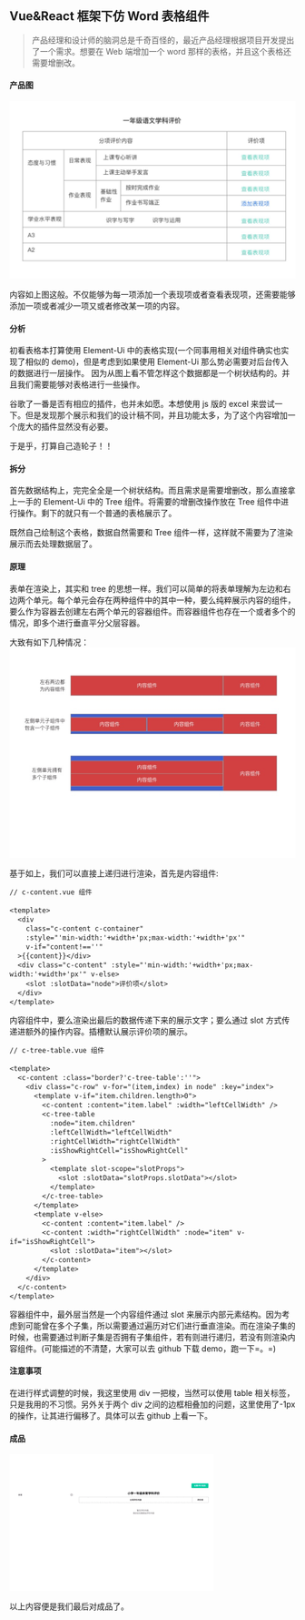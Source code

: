 ## Vue&React 框架下仿 Word 表格组件

> 产品经理和设计师的脑洞总是千奇百怪的，最近产品经理根据项目开发提出了一个需求。想要在 Web 端增加一个 word 那样的表格，并且这个表格还需要增删改。

#### 产品图

![产品图](./Images/chanpintu.jpg)

内容如上图这般。不仅能够为每一项添加一个表现项或者查看表现项，还需要能够添加一项或者减少一项又或者修改某一项的内容。

#### 分析

初看表格本打算使用 Element-Ui 中的表格实现(一个同事用相关对组件确实也实现了相似的 demo)，但是考虑到如果使用 Element-Ui 那么势必需要对后台传入的数据进行一层操作。
因为从图上看不管怎样这个数据都是一个树状结构的。并且我们需要能够对表格进行一些操作。

谷歌了一番是否有相应的插件，也并未如愿。本想使用 js 版的 excel 来尝试一下。但是发现那个展示和我们的设计稿不同，并且功能太多，为了这个内容增加一个庞大的插件显然没有必要。

于是乎，打算自己造轮子！！

#### 拆分

首先数据结构上，完完全全是一个树状结构。而且需求是需要增删改，那么直接拿上一手的 Element-Ui 中的 Tree 组件。将需要的增删改操作放在 Tree 组件中进行操作。剩下的就只有一个普通的表格展示了。

既然自己绘制这个表格，数据自然需要和 Tree 组件一样，这样就不需要为了渲染展示而去处理数据层了。

#### 原理

表单在渲染上，其实和 tree 的思想一样。我们可以简单的将表单理解为左边和右边两个单元。每个单元会存在两种组件中的其中一种，要么纯粹展示内容的组件，要么作为容器去创建左右两个单元的容器组件。而容器组件也存在一个或者多个的情况，即多个进行垂直平分父层容器。

大致有如下几种情况：
![成品图](./Images/shiyitu.jpg)

基于如上，我们可以直接上递归进行渲染，首先是内容组件:

```
// c-content.vue 组件

<template>
  <div
    class="c-content c-container"
    :style="'min-width:'+width+'px;max-width:'+width+'px'"
    v-if="content!==''"
  >{{content}}</div>
  <div class="c-content" :style="'min-width:'+width+'px;max-width:'+width+'px'" v-else>
    <slot :slotData="node">评价项</slot>
  </div>
</template>
```

内容组件中，要么渲染出最后的数据传递下来的展示文字；要么通过 slot 方式传递进额外的操作内容。插槽默认展示评价项的展示。

```
// c-tree-table.vue 组件

<template>
  <c-content :class="border?'c-tree-table':''">
    <div class="c-row" v-for="(item,index) in node" :key="index">
      <template v-if="item.children.length>0">
        <c-content :content="item.label" :width="leftCellWidth" />
        <c-tree-table
          :node="item.children"
          :leftCellWidth="leftCellWidth"
          :rightCellWidth="rightCellWidth"
          :isShowRightCell="isShowRightCell"
        >
          <template slot-scope="slotProps">
            <slot :slotData="slotProps.slotData"></slot>
          </template>
        </c-tree-table>
      </template>
      <template v-else>
        <c-content :content="item.label" />
        <c-content :width="rightCellWidth" :node="item" v-if="isShowRightCell">
          <slot :slotData="item"></slot>
        </c-content>
      </template>
    </div>
  </c-content>
</template>
```

容器组件中，最外层当然是一个内容组件通过 slot 来展示内部元素结构。因为考虑到可能曾在多个子集，所以需要通过遍历对它们进行垂直渲染。而在渲染子集的时候，也需要通过判断子集是否拥有子集组件，若有则进行递归，若没有则渲染内容组件。(可能描述的不清楚，大家可以去 github 下载 demo，跑一下=。=)

#### 注意事项

在进行样式调整的时候，我这里使用 div 一把梭，当然可以使用 table 相关标签，只是我用的不习惯。另外关于两个 div 之间的边框相叠加的问题，这里使用了-1px 的操作，让其进行偏移了。具体可以去 github 上看一下。

#### 成品

![成品图](./Images/chengpin.gif)

以上内容便是我们最后对成品了。
